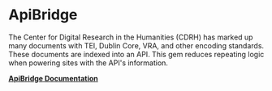 # ApiBridge

The Center for Digital Research in the Humanities (CDRH) has marked up many documents with TEI, Dublin Core, VRA, and other encoding standards. These documents are indexed into an API. This gem reduces repeating logic when powering sites with the API's information.

**[ApiBridge Documentation](docs/README.md)**
